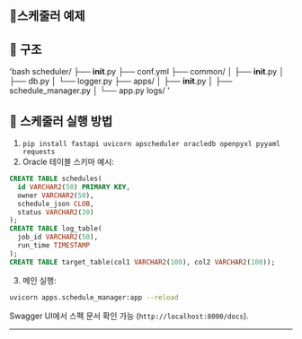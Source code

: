 ## 🔧스케줄러 예제

## 🔧 구조
'bash
scheduler/
├── __init__.py
├── conf.yml
├── common/
│   ├── __init__.py
│   ├── db.py
│   └── logger.py
├── apps/
│   ├── __init__.py
│   ├── schedule_manager.py
│   └── app.py
logs/
'
## 🔧 스케줄러 실행 방법

1. `pip install fastapi uvicorn apscheduler oracledb openpyxl pyyaml requests`
2. Oracle 테이블 스키마 예시:

```sql
CREATE TABLE schedules(
  id VARCHAR2(50) PRIMARY KEY,
  owner VARCHAR2(50),
  schedule_json CLOB,
  status VARCHAR2(20)
);
CREATE TABLE log_table(
  job_id VARCHAR2(50),
  run_time TIMESTAMP
);
CREATE TABLE target_table(col1 VARCHAR2(100), col2 VARCHAR2(100));
```

3. 메인 실행:

```bash
uvicorn apps.schedule_manager:app --reload
```

Swagger UI에서 스펙 문서 확인 가능 (`http://localhost:8000/docs`).

---
